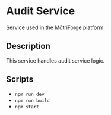 # Audit Service

Service used in the MōtriForge platform.

## Description

This service handles audit service logic.

## Scripts
- `npm run dev`
- `npm run build`
- `npm start`
